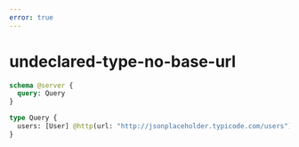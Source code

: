 ```yaml
---
error: true
---
```


# undeclared-type-no-base-url

```graphql @schema
schema @server {
  query: Query
}

type Query {
  users: [User] @http(url: "http://jsonplaceholder.typicode.com/users")
}
```
